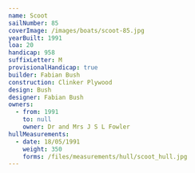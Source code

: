```yaml
---
name: Scoot
sailNumber: 85
coverImage: /images/boats/scoot-85.jpg
yearBuilt: 1991
loa: 20
handicap: 958
suffixLetter: M
provisionalHandicap: true
builder: Fabian Bush
construction: Clinker Plywood
design: Bush
designer: Fabian Bush
owners:
  - from: 1991
    to: null
    owner: Dr and Mrs J S L Fowler
hullMeasurements:
  - date: 18/05/1991
    weight: 350
    forms: /files/measurements/hull/scoot_hull.jpg
---
```

